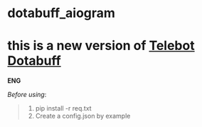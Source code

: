 # dotabuff_aiogram

# this is a new version of [Telebot Dotabuff](https://github.com/El1syum/dotabuff_bot)
**ENG**

_Before using_:

>1. pip install -r req.txt
>2. Create a config.json by example
